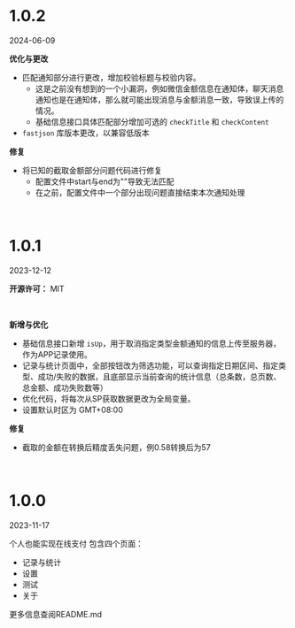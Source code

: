 <br>

# 1.0.2

2024-06-09

**优化与更改**

* 匹配通知部分进行更改，增加校验标题与校验内容。
    * 这是之前没有想到的一个小漏洞，例如微信金额信息在通知体，聊天消息通知也是在通知体，那么就可能出现消息与金额消息一致，导致误上传的情况。
    * 基础信息接口具体匹配部分增加可选的 `checkTitle` 和 `checkContent`
* `fastjson` 库版本更改，以兼容低版本

**修复**

* 将已知的截取金额部分问题代码进行修复
    * 配置文件中start与end为""导致无法匹配
    * 在之前，配置文件中一个部分出现问题直接结束本次通知处理

<br>

# 1.0.1

2023-12-12

**开源许可：** MIT

<br>

**新增与优化**

* 基础信息接口新增 `isUp`，用于取消指定类型金额通知的信息上传至服务器，作为APP记录使用。
* 记录与统计页面中，全部按钮改为筛选功能，可以查询指定日期区间、指定类型、成功/失败的数据，且底部显示当前查询的统计信息（总条数，总页数、总金额、成功失败数等）
* 优化代码，将每次从SP获取数据更改为全局变量。
* 设置默认时区为 GMT+08:00

**修复**

* 截取的金额在转换后精度丢失问题，例0.58转换后为57

<br>

# 1.0.0

2023-11-17

个人也能实现在线支付
包含四个页面：

- 记录与统计
- 设置
- 测试
- 关于

更多信息查阅README.md

<br>